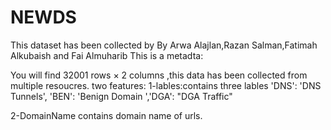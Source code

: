 # NEWDS


This  dataset  has been collected by By Arwa Alajlan,Razan Salman,Fatimah Alkubaish and Fai Almuharib
This is a metadta:

You will find 32001 rows × 2 columns ,this data has been collected from multiple resoucres.
two features:
1-lables:contains three lables
'DNS': 'DNS Tunnels', 'BEN': 'Benign Domain ','DGA': "DGA Traffic"

2-DomainName
contains domain name of urls.

